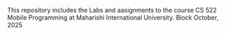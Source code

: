 This repository includes the Labs and aasignments to the course CS 522 Mobile Programming at Maharishi International University. Block October, 2025 
